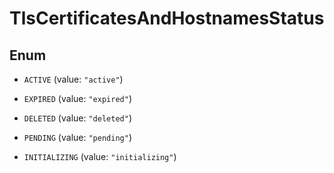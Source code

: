 

# TlsCertificatesAndHostnamesStatus

## Enum


* `ACTIVE` (value: `"active"`)

* `EXPIRED` (value: `"expired"`)

* `DELETED` (value: `"deleted"`)

* `PENDING` (value: `"pending"`)

* `INITIALIZING` (value: `"initializing"`)



